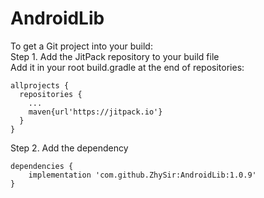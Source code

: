 # AndroidLib  
To get a Git project into your build:  
Step 1. Add the JitPack repository to your build file  
Add it in your root build.gradle at the end of repositories:  
```
allprojects {
  repositories {
    ...
    maven{url'https://jitpack.io'}
  }
}
```  
Step 2. Add the dependency  
```
dependencies {
    implementation 'com.github.ZhySir:AndroidLib:1.0.9'
}
```
